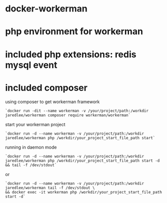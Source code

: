 # docker-workerman
# php environment for workerman 
# included php extensions: redis mysql event
# included composer


using composer to get workerman framework 

    `docker run -dit --name workerman -v /your/project/path:/workdir jaredlee/workerman composer require workerman/workerman` 

start your workerman project 

    `docker run -d --name workerman -v /your/project/path:/workdir jaredlee/workerman php /workdir/your_project_start_file_path start`

running in daemon mode

    `docker run -d --name workerman -v /your/project/path:/workdir jaredlee/workerman php /workdir/your_project_start_file_path start -d && tail -f /dev/stdout`

or

    `docker run -d --name workerman -v /your/project/path:/workdir jaredlee/workerman tail -f /dev/stdout \ 
    && docker exec -it workerman php /workdir/your_project_start_file_path start -d`
